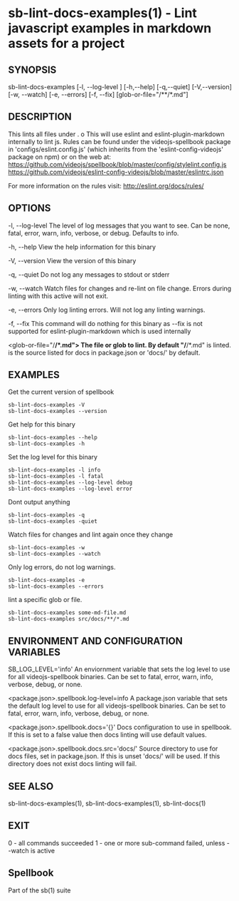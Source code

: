 # sb-lint-docs-examples(1) - Lint javascript examples in markdown assets for a project

## SYNOPSIS

  sb-lint-docs-examples [-l, --log-level <level>] [-h,--help] [-q,--quiet] [-V,--version]
                        [-w, --watch] [-e, --errors] [-f, --fix]
                        [glob-or-file="<docs-src>/**/*.md"]

## DESCRIPTION

  This lints all files under <glob-or-file>.
o
  This will use eslint and eslint-plugin-markdown internally to lint js.
  Rules can be found under the videojs-spellbook package in 'configs/eslint.config.js'
  (which inherits from the 'eslint-config-videojs' package on npm)  or on the web at:
  https://github.com/videojs/spellbook/blob/master/config/stylelint.config.js
  https://github.com/videojs/eslint-config-videojs/blob/master/eslintrc.json

  For more information on the rules visit:
  http://eslint.org/docs/rules/

## OPTIONS

  -l, --log-level <level>
    The level of log messages that you want to see. Can be none, fatal, error,
    warn, info, verbose, or debug. Defaults to info.

  -h, --help
    View the help information for this binary

  -V, --version
    View the version of this binary

  -q, --quiet
    Do not log any messages to stdout or stderr

  -w, --watch
    Watch files for changes and re-lint on file change.
    Errors during linting with this active will not exit.

  -e, --errors
    Only log linting errors. Will not log any linting warnings.

  -f, --fix
    This command will do nothing for this binary as --fix is not supported
    for eslint-plugin-markdown which is used internally

  <glob-or-file="<docs-src>/**/*.md">
    The file or glob to lint. By default "<docs-src>/**/*.md" is linted. <docs-src> is the
    source listed for docs in package.json or 'docs/' by default.

## EXAMPLES

  Get the current version of spellbook

    sb-lint-docs-examples -V
    sb-lint-docs-examples --version

  Get help for this binary

    sb-lint-docs-examples --help
    sb-lint-docs-examples -h

  Set the log level for this binary

    sb-lint-docs-examples -l info
    sb-lint-docs-examples -l fatal
    sb-lint-docs-examples --log-level debug
    sb-lint-docs-examples --log-level error

  Dont output anything

    sb-lint-docs-examples -q
    sb-lint-docs-examples -quiet

  Watch files for changes and lint again once they change

    sb-lint-docs-examples -w
    sb-lint-docs-examples --watch

  Only log errors, do not log warnings.

    sb-lint-docs-examples -e
    sb-lint-docs-examples --errors

 lint a specific glob or file.

    sb-lint-docs-examples some-md-file.md
    sb-lint-docs-examples src/docs/**/*.md

## ENVIRONMENT AND CONFIGURATION VARIABLES

  SB_LOG_LEVEL='info'
    An enviornment variable that sets the log level to use for all videojs-spellbook
    binaries. Can be set to fatal, error, warn, info, verbose, debug, or none.

  <package.json>.spellbook.log-level=info
    A package.json variable that sets the default log level to use for all videojs-spellbook
    binaries. Can be set to fatal, error, warn, info, verbose, debug, or none.

  <package.json>.spellbook.docs='{}'
    Docs configuration to use in spellbook. If this is set to a false value then docs
    linting will use default values.

  <package.json>.spellbook.docs.src='docs/'
    Source directory to use for docs files, set in package.json. If this is unset
    'docs/' will be used. If this directory does not exist docs linting will fail.

## SEE ALSO

  sb-lint-docs-examples(1), sb-lint-docs-examples(1), sb-lint-docs(1)

## EXIT

  0 - all commands succeeded
  1 - one or more sub-command failed, unless --watch is active

## Spellbook

  Part of the sb(1) suite
